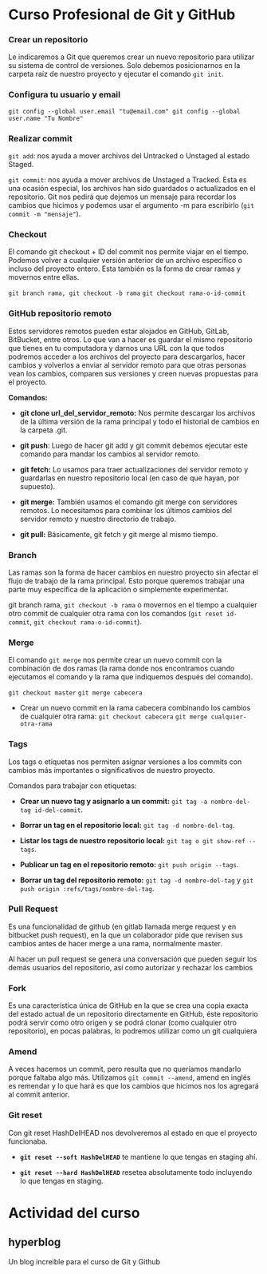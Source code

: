 # Curso Profesional de Git y GitHub

### Crear un repositorio
Le indicaremos a Git que queremos crear un nuevo repositorio para utilizar su sistema de control de versiones. Solo debemos posicionarnos en la carpeta raíz de nuestro proyecto y ejecutar el comando ``git init``.

### Configura tu usuario y email
``git config --global user.email "tu@email.com"
git config --global user.name "Tu Nombre"``

### Realizar commit
``git add``: nos ayuda a mover archivos del Untracked o Unstaged al estado Staged.

``git commit``: nos ayuda a mover archivos de Unstaged a Tracked. Esta es una ocasión especial, los archivos han sido guardados o actualizados en el repositorio. Git nos pedirá que dejemos un mensaje para recordar los cambios que hicimos y podemos usar el argumento -m para escribirlo (``git commit -m "mensaje"``).

### Checkout
El comando git checkout + ID del commit nos permite viajar en el tiempo. Podemos volver a cualquier versión anterior de un archivo específico o incluso del proyecto entero. Esta también es la forma de crear ramas y movernos entre ellas.

``git branch rama, git checkout -b rama``
``git checkout rama-o-id-commit``

### GitHub repositorio remoto
Estos servidores remotos pueden estar alojados en GitHub, GitLab, BitBucket, entre otros. Lo que van a hacer es guardar el mismo repositorio que tienes en tu computadora y darnos una URL con la que todos podremos acceder a los archivos del proyecto para descargarlos, hacer cambios y volverlos a enviar al servidor remoto para que otras personas vean los cambios, comparen sus versiones y creen nuevas propuestas para el proyecto.

**Comandos:**
- **git clone url_del_servidor_remoto:** Nos permite descargar los archivos de la última versión de la rama principal y todo el historial de cambios en la carpeta .git.

- **git push**: Luego de hacer git add y git commit debemos ejecutar este comando para mandar los cambios al servidor remoto.

- **git fetch:** Lo usamos para traer actualizaciones del servidor remoto y guardarlas en nuestro repositorio local (en caso de que hayan, por supuesto).

- **git merge:** También usamos el comando git merge con servidores remotos. Lo necesitamos para combinar los últimos cambios del servidor remoto y nuestro directorio de trabajo.

- **git pull:** Básicamente, git fetch y git merge al mismo tiempo.

### Branch
Las ramas son la forma de hacer cambios en nuestro proyecto sin afectar el flujo de trabajo de la rama principal. Esto porque queremos trabajar una parte muy específica de la aplicación o simplemente experimentar.

git branch rama, ``git checkout -b rama`` o movernos en el tiempo a cualquier otro commit de cualquier otra rama con los comandos (``git reset id-commit``, `git checkout rama-o-id-commit`).

### Merge
El comando ``git merge`` nos permite crear un nuevo commit con la combinación de dos ramas (la rama donde nos encontramos cuando ejecutamos el comando y la rama que indiquemos después del comando).

``git checkout master``
``git merge cabecera``

* Crear un nuevo commit en la rama cabecera combinando los cambios de cualquier otra rama:
``git checkout cabecera``
``git merge cualquier-otra-rama``

### Tags
Los tags o etiquetas nos permiten asignar versiones a los commits con cambios más importantes o significativos de nuestro proyecto.

Comandos para trabajar con etiquetas:
- **Crear un nuevo tag y asignarlo a un commit:** ``git tag -a nombre-del-tag id-del-commit``.

- **Borrar un tag en el repositorio local:** ``git tag -d nombre-del-tag``.

- **Listar los tags de nuestro repositorio local:** ``git tag o git show-ref --tags``.

- **Publicar un tag en el repositorio remoto:** ``git push origin --tags``.
- **Borrar un tag del repositorio remoto:** ``git tag -d nombre-del-tag`` y ``git push origin :refs/tags/nombre-del-tag``.

### Pull Request
Es una funcionalidad de github (en gitlab llamada merge request y en bitbucket push request), en la que un colaborador pide que revisen sus cambios antes de hacer merge a una rama, normalmente master.

Al hacer un pull request se genera una conversación que pueden seguir los demás usuarios del repositorio, así como autorizar y rechazar los cambios

### Fork
Es una característica única de GitHub en la que se crea una copia exacta del estado actual de un repositorio directamente en GitHub, éste repositorio podrá servir como otro origen y se podrá clonar (como cualquier otro repositorio), en pocas palabras, lo podremos utilizar como un git cualquiera

### Amend
A veces hacemos un commit, pero resulta que no queríamos mandarlo porque faltaba algo más. Utilizamos ``git commit --amend``, amend en inglés es remendar y lo que hará es que los cambios que hicimos nos los agregará al commit anterior.

### Git reset
Con git reset HashDelHEAD nos devolveremos al estado en que el proyecto funcionaba.

- **``git reset --soft HashDelHEAD``** te mantiene lo que tengas en staging ahí.

- **``git reset --hard HashDelHEAD``** resetea absolutamente todo incluyendo lo que tengas en staging.

# Actividad del curso
## hyperblog
Un blog increible para el curso de Git y Github



